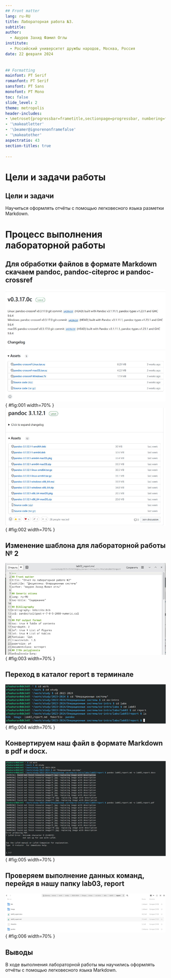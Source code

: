 ```yaml
---
## Front matter
lang: ru-RU
title: Лабораторная работа №3.
subtitle: 
author:
  - Ашуров Захид Фамил Оглы
institute:
  - Российский университет дружбы народов, Москва, Россия
date: 22 февраля 2024


## Formatting
mainfont: PT Serif
romanfont: PT Serif
sansfont: PT Sans
monofont: PT Mono
toc: false
slide_level: 2
theme: metropolis
header-includes:
- \metroset{progressbar=frametitle,sectionpage=progressbar, numbering=fraction}
- '\makeatletter'
- '\beamer@ignorenonframefalse'
- '\makeatother'
aspectratio: 43
section-titles: true

---
```


# Цели и задачи работы

## Цели и задачи

Научиться оформлять отчёты с помощью легковесного языка разметки Markdown.

# Процесс выполнения лабораторной работы

## Для обработки файлов в формате Markdown скачаем pandoc, pandoc-citeproc и pandoc-crossref

![Скачивание pandoc-crossref](image/1.jpg){ #fig:001 width=70% }
![Скачивание pandoc-citeproc](image/2.jpg){ #fig:002 width=70% }

## Изменение шаблона для лабораторной работы № 2

![Изменение шаблона](image/3.jpg){ #fig:003 width=70% }

## Переход в каталог report в терминале

![Переход в каталог report в терминале](image/4.jpg){ #fig:004 width=70% }

## Конвертируем наш файл в формате Markdown в pdf и docx.

![Конвертируем в pdf и docx](image/5.jpg){ #fig:005 width=70% }

## Проверяем выполнение данных команд, перейдя в нашу папку lab03, report 

![Проверка создания файлов](image/6.jpg){ #fig:006 width=70% }

## Выводы

В ходе выполнения лабораторной работы мы научились оформлять отчёты с помощью легковесного языка Markdown.
